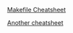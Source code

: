 [Makefile Cheatsheet](https://devhints.io/makefile)

[Another cheatsheet](https://gist.github.com/evertrol/4b6fd05f3b6be2b331c60638b1af7101)
